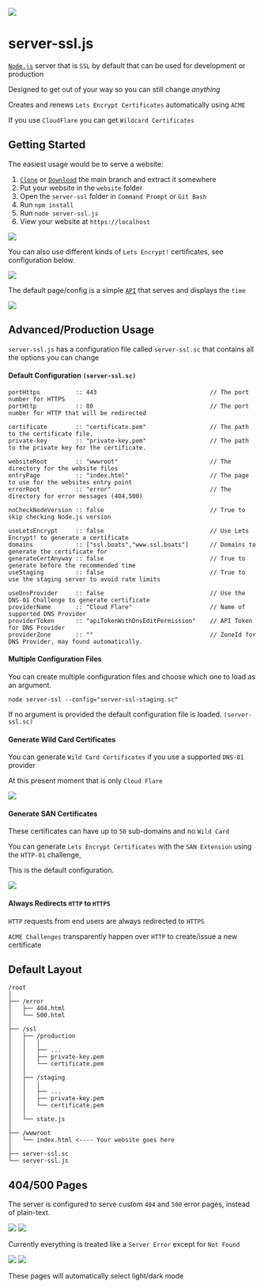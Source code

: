 [![](https://i.imgur.com/nSEjI0t.jpeg)](https://github.com/FirstTimeEZ/server-ssl/archive/refs/heads/main.zip)

# server-ssl.js

[`Node.js`](https://nodejs.org/en) server that is `SSL` by default that can be used for development or production

Designed to get out of your way so you can still change _anything_

Creates and renews `Lets Encrypt Certificates` automatically using `ACME`

If you use `CloudFlare` you can get `Wildcard Certificates`

## Getting Started

The easiest usage would be to serve a website:

1. [`Clone`](https://github.com/FirstTimeEZ/server-ssl.git) or [`Download`](https://github.com/FirstTimeEZ/server-ssl/archive/refs/heads/main.zip) the main branch and extract it somewhere
2. Put your website in the `website` folder
3. Open the `server-ssl` folder in `Command Prompt` or `Git Bash`
4. Run `npm install`
5. Run `node server-ssl.js`
6. View your website at `https://localhost`

![](https://i.imgur.com/ZYXoLMy.gif)

You can also use different kinds of `Lets Encrypt!` certificates, see configuration below.

![](https://i.imgur.com/mQ4uaxL.gif)


The default page/config is a simple [`API`](https://github.com/FirstTimeEZ/simple-api-router) that serves and displays the `time`

[![](https://i.imgur.com/DEbJVUq.png)](https://github.com/FirstTimeEZ/server-ssl/archive/refs/heads/main.zip)

## Advanced/Production Usage

`server-ssl.js` has a configuration file called `server-ssl.sc` that contains all the options you can change

#### Default Configuration `(server-ssl.sc)`
 
```
portHttps          :: 443                                // The port number for HTTPS
portHttp           :: 80                                 // The port number for HTTP that will be redirected

certificate        :: "certificate.pem"                  // The path to the certificate file.
private-key        :: "private-key.pem"                  // The path to the private key for the certificate.

websiteRoot        :: "wwwroot"                          // The directory for the website files
entryPage          :: "index.html"                       // The page to use for the websites entry point 
errorRoot          :: "error"                            // The directory for error messages (404,500)

noCheckNodeVersion :: false                              // True to skip checking Node.js version

useLetsEncrypt     :: false                              // Use Lets Encrypt! to generate a certificate
domains            :: ["ssl.boats","www.ssl.boats"]      // Domains to generate the certificate for
generateCertAnyway :: false                              // True to generate before the recommended time
useStaging         :: false                              // True to use the staging server to avoid rate limits

useDnsProvider     :: false                              // Use the DNS-01 Challenge to generate certificate
providerName       :: "Cloud Flare"                      // Name of supported DNS Provider
providerToken      :: "apiTokenWithDnsEditPermission"    // API Token for DNS Provider
providerZone       :: ""                                 // ZoneId for DNS Provider, may found automatically.
```

#### Multiple Configuration Files

You can create multiple configuration files and choose which one to load as an argument.

```
node server-ssl --config="server-ssl-staging.sc"
```

If no argument is provided the default configuration file is loaded. `(server-ssl.sc)`

#### Generate Wild Card Certificates

You can generate `Wild Card Certificates` if you use a supported `DNS-01` provider

At this present moment that is only `Cloud Flare`

![](https://i.imgur.com/R132a6z.gif)

#### Generate SAN Certificates

These certificates can have up to `50` sub-domains and no `Wild Card`

You can generate `Lets Encrypt Certificates` with the `SAN Extension` using the `HTTP-01` challenge, 

This is the default configuration.

![](https://i.imgur.com/VkOrZcX.gif)

#### Always Redirects `HTTP` to `HTTPS`

`HTTP` requests from end users are always redirected to `HTTPS`

`ACME Challenges` transparently happen over `HTTP` to create/issue a new certificate

## Default Layout

```
/root
│
├── /error
│   ├── 404.html
│   └── 500.html
│
├── /ssl
│   ├── /production
│   │   │
│   │   ├── ...
│   │   ├── private-key.pem
│   │   └── certificate.pem
│   │
│   ├── /staging
│   │   │
│   │   ├── ...
│   │   ├── private-key.pem
│   │   └── certificate.pem
│   │
│   └── state.js
│
├── /wwwroot
│   └── index.html <---- Your website goes here
│
├── server-ssl.sc
└── server-ssl.js
```

## 404/500 Pages

The server is configured to serve custom `404` and `500` error pages, instead of plain-text.

[![](https://i.imgur.com/gzgRNdQ.png)](https://github.com/FirstTimeEZ/server-ssl/archive/refs/heads/main.zip) [![](https://i.imgur.com/KSixh7q.png)](https://github.com/FirstTimeEZ/server-ssl/archive/refs/heads/main.zip)

Currently everything is treated like a `Server Error` except for `Not Found`

[![](https://i.imgur.com/l8DMrQY.png)](https://github.com/FirstTimeEZ/server-ssl/archive/refs/heads/main.zip) [![](https://i.imgur.com/mP2d4vi.png)](https://github.com/FirstTimeEZ/server-ssl/archive/refs/heads/main.zip)

These pages will automatically select light/dark mode